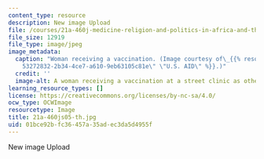 ```yaml
---
content_type: resource
description: New image Upload
file: /courses/21a-460j-medicine-religion-and-politics-in-africa-and-the-african-diaspora-spring-2005/01bce92bfc36457a35adec3da5d4955f_21a-460js05-th.jpg
file_size: 12919
file_type: image/jpeg
image_metadata:
  caption: "Woman receiving a vaccination. (Image courtesy of\_{{% resource_link \"\
    53272832-2b34-4ce7-a610-9eb63105c81e\" \"U.S. AID\" %}}.)"
  credit: ''
  image-alt: A woman receiving a vaccination at a street clinic as others watch.
learning_resource_types: []
license: https://creativecommons.org/licenses/by-nc-sa/4.0/
ocw_type: OCWImage
resourcetype: Image
title: 21a-460js05-th.jpg
uid: 01bce92b-fc36-457a-35ad-ec3da5d4955f
---
```

New image Upload